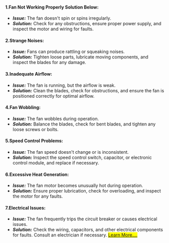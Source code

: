 


#### 1.**Fan Not Working Properly Solution Below:**
   - ***Issue:*** The fan doesn't spin or spins irregularly.
   - ***Solution:*** Check for any obstructions, ensure proper power supply, and inspect the motor and wiring for faults.

#### 2.**Strange Noises:**
   - ***Issue:*** Fans can produce rattling or squeaking noises.
   - ***Solution:*** Tighten loose parts, lubricate moving components, and inspect the blades for any damage.

#### 3.**Inadequate Airflow:**
   - ***Issue:*** The fan is running, but the airflow is weak.
   - ***Solution:*** Clean the blades, check for obstructions, and ensure the fan is positioned correctly for optimal airflow.

#### 4.**Fan Wobbling:**
   - ***Issue:*** The fan wobbles during operation.
   - ***Solution:*** Balance the blades, check for bent blades, and tighten any loose screws or bolts.

#### 5.**Speed Control Problems:**
   - ***Issue:*** The fan speed doesn't change or is inconsistent.
   - ***Solution:*** Inspect the speed control switch, capacitor, or electronic control module, and replace if necessary.

#### 6.**Excessive Heat Generation:**
   - ***Issue:*** The fan motor becomes unusually hot during operation.
   - ***Solution:*** Ensure proper lubrication, check for overloading, and inspect the motor for any faults.

#### 7.**Electrical Issues:**
   - ***Issue:*** The fan frequently trips the circuit breaker or causes electrical issues.
   - ***Solution:*** Check the wiring, capacitors, and other electrical components for faults. Consult an electrician if necessary.
<mark>[Learn More....](https://chat.openai.com/)</mark>


